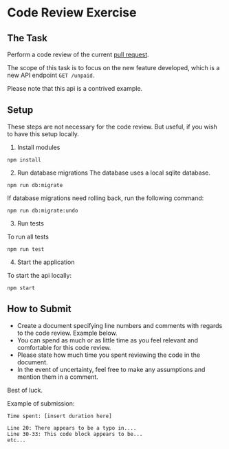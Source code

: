 # Code Review Exercise

## The Task

Perform a code review of the current [pull request]().

The scope of this task is to focus on the new feature developed, which is a new API endpoint `GET /unpaid`.

Please note that this api is a contrived example.

## Setup

These steps are not necessary for the code review. But useful, if you wish to have this setup locally.


1. Install modules

```
npm install
```

2. Run database migrations
The database uses a local sqlite database.

```
npm run db:migrate
```

If database migrations need rolling back, run the following command:

```
npm run db:migrate:undo
```

3. Run tests

To run all tests

```
npm run test
```

4. Start the application

To start the api locally:

```
npm start
```

## How to Submit
* Create a document specifying line numbers and comments with regards to the code review. Example below.
* You can spend as much or as little time as you feel relevant and comfortable for this code review.
* Please state how much time you spent reviewing the code in the document.
* In the event of uncertainty, feel free to make any assumptions and mention them in a comment.

Best of luck.

Example of submission:

```
Time spent: [insert duration here]

Line 20: There appears to be a typo in....
Line 30-33: This code block appears to be...
etc...
```
